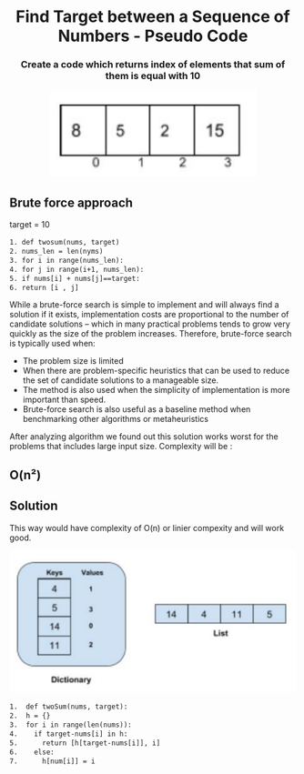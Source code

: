 <div align="center">
  <h1><a>Find Target between a Sequence of Numbers</a> - Pseudo Code</h1>

  <h3>Create a code which returns index of elements that sum of them is equal with 10</h3>
</div>


  <p align="center"><img alt="Sequence" src="assets/1.png" /></p>


## Brute force approach

target = 10

```
1. def twosum(nums, target)
2. nums_len = len(nyms)
3. for i in range(nums_len):
4. for j in range(i+1, nums_len):
5. if nums[i] + nums[j]==target:
6. return [i , j]
```

While a brute-force search is simple to implement and will always find a solution if it exists, implementation costs are proportional to the number of candidate solutions – which in many practical problems tends to grow very quickly as the size of the problem increases. Therefore, brute-force search is typically used when:
* The problem size is limited
* When there are problem-specific heuristics that can be used to reduce the set of candidate solutions to a manageable size. 
* The method is also used when the simplicity of implementation is more important than speed.
* Brute-force search is also useful as a baseline method when benchmarking other algorithms or metaheuristics

After analyzing algorithm we found out this solution works worst for the problems that includes large input size. Complexity will be : 
## O(n²)



## Solution
This way would have complexity of O(n) or linier compexity and will work good.


  <p align="center"><img alt="Sequence" src="assets/2.png" /></p>


```
1.  def twoSum(nums, target):
2.  h = {}
3.  for i in range(len(nums)):
4.    if target-nums[i] in h:
5.      return [h[target-nums[i]], i]
6.    else:
7.      h[num[i]] = i
```
